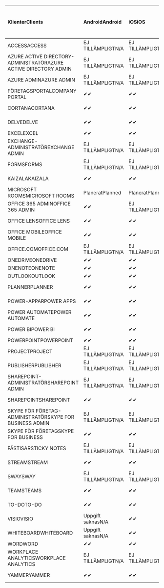 <!-- This file is generated automatically. Changes made to this file will be overwritten.-->
|<span data-ttu-id="608ff-101">Klienter</span><span class="sxs-lookup"><span data-stu-id="608ff-101">Clients</span></span>|<span data-ttu-id="608ff-102">Android</span><span class="sxs-lookup"><span data-stu-id="608ff-102">Android</span></span>|<span data-ttu-id="608ff-103">iOS</span><span class="sxs-lookup"><span data-stu-id="608ff-103">iOS</span></span>|<span data-ttu-id="608ff-104">Mac</span><span class="sxs-lookup"><span data-stu-id="608ff-104">Mac</span></span>|<span data-ttu-id="608ff-105">Windows 10</span><span class="sxs-lookup"><span data-stu-id="608ff-105">Windows 10</span></span><br><span data-ttu-id="608ff-106">Skrivbord</span><span class="sxs-lookup"><span data-stu-id="608ff-106">Desktop</span></span>|<span data-ttu-id="608ff-107">Windows 10</span><span class="sxs-lookup"><span data-stu-id="608ff-107">Windows 10</span></span><br><span data-ttu-id="608ff-108">Moderna appar</span><span class="sxs-lookup"><span data-stu-id="608ff-108">Modern Apps</span></span>|
|:-|:-|:-|:-|:-|:-|
|<span data-ttu-id="608ff-109">ACCESS</span><span class="sxs-lookup"><span data-stu-id="608ff-109">ACCESS</span></span>|<span data-ttu-id="608ff-110">EJ TILLÄMPLIGT</span><span class="sxs-lookup"><span data-stu-id="608ff-110">N/A</span></span>|<span data-ttu-id="608ff-111">EJ TILLÄMPLIGT</span><span class="sxs-lookup"><span data-stu-id="608ff-111">N/A</span></span>|<span data-ttu-id="608ff-112">EJ TILLÄMPLIGT</span><span class="sxs-lookup"><span data-stu-id="608ff-112">N/A</span></span>|<span data-ttu-id="608ff-113">✔</span><span class="sxs-lookup"><span data-stu-id="608ff-113">✔</span></span>|<span data-ttu-id="608ff-114">Uppgift saknas</span><span class="sxs-lookup"><span data-stu-id="608ff-114">N/A</span></span>|
|<span data-ttu-id="608ff-115">AZURE ACTIVE DIRECTORY-ADMINISTRATÖR</span><span class="sxs-lookup"><span data-stu-id="608ff-115">AZURE ACTIVE DIRECTORY ADMIN</span></span>|<span data-ttu-id="608ff-116">EJ TILLÄMPLIGT</span><span class="sxs-lookup"><span data-stu-id="608ff-116">N/A</span></span>|<span data-ttu-id="608ff-117">EJ TILLÄMPLIGT</span><span class="sxs-lookup"><span data-stu-id="608ff-117">N/A</span></span>|<span data-ttu-id="608ff-118">EJ TILLÄMPLIGT</span><span class="sxs-lookup"><span data-stu-id="608ff-118">N/A</span></span>|<span data-ttu-id="608ff-119">✔</span><span class="sxs-lookup"><span data-stu-id="608ff-119">✔</span></span>|<span data-ttu-id="608ff-120">Uppgift saknas</span><span class="sxs-lookup"><span data-stu-id="608ff-120">N/A</span></span>|
|<span data-ttu-id="608ff-121">AZURE ADMIN</span><span class="sxs-lookup"><span data-stu-id="608ff-121">AZURE ADMIN</span></span>|<span data-ttu-id="608ff-122">EJ TILLÄMPLIGT</span><span class="sxs-lookup"><span data-stu-id="608ff-122">N/A</span></span>|<span data-ttu-id="608ff-123">EJ TILLÄMPLIGT</span><span class="sxs-lookup"><span data-stu-id="608ff-123">N/A</span></span>|<span data-ttu-id="608ff-124">EJ TILLÄMPLIGT</span><span class="sxs-lookup"><span data-stu-id="608ff-124">N/A</span></span>|<span data-ttu-id="608ff-125">EJ TILLÄMPLIGT</span><span class="sxs-lookup"><span data-stu-id="608ff-125">N/A</span></span>|<span data-ttu-id="608ff-126">EJ TILLÄMPLIGT</span><span class="sxs-lookup"><span data-stu-id="608ff-126">N/A</span></span>|
|<span data-ttu-id="608ff-127">FÖRETAGSPORTAL</span><span class="sxs-lookup"><span data-stu-id="608ff-127">COMPANY PORTAL</span></span>|<span data-ttu-id="608ff-128">✔</span><span class="sxs-lookup"><span data-stu-id="608ff-128">✔</span></span>|<span data-ttu-id="608ff-129">✔</span><span class="sxs-lookup"><span data-stu-id="608ff-129">✔</span></span>|<span data-ttu-id="608ff-130">✔</span><span class="sxs-lookup"><span data-stu-id="608ff-130">✔</span></span>|<span data-ttu-id="608ff-131">Uppgift saknas</span><span class="sxs-lookup"><span data-stu-id="608ff-131">N/A</span></span>|<span data-ttu-id="608ff-132">✔</span><span class="sxs-lookup"><span data-stu-id="608ff-132">✔</span></span>|
|<span data-ttu-id="608ff-133">CORTANA</span><span class="sxs-lookup"><span data-stu-id="608ff-133">CORTANA</span></span>|<span data-ttu-id="608ff-134">✔</span><span class="sxs-lookup"><span data-stu-id="608ff-134">✔</span></span>|<span data-ttu-id="608ff-135">✔</span><span class="sxs-lookup"><span data-stu-id="608ff-135">✔</span></span>|<span data-ttu-id="608ff-136">EJ TILLÄMPLIGT</span><span class="sxs-lookup"><span data-stu-id="608ff-136">N/A</span></span>|<span data-ttu-id="608ff-137">EJ TILLÄMPLIGT</span><span class="sxs-lookup"><span data-stu-id="608ff-137">N/A</span></span>|<span data-ttu-id="608ff-138">✔</span><span class="sxs-lookup"><span data-stu-id="608ff-138">✔</span></span>|
|<span data-ttu-id="608ff-139">DELVE</span><span class="sxs-lookup"><span data-stu-id="608ff-139">DELVE</span></span>|<span data-ttu-id="608ff-140">✔</span><span class="sxs-lookup"><span data-stu-id="608ff-140">✔</span></span>|<span data-ttu-id="608ff-141">✔</span><span class="sxs-lookup"><span data-stu-id="608ff-141">✔</span></span>|<span data-ttu-id="608ff-142">EJ TILLÄMPLIGT</span><span class="sxs-lookup"><span data-stu-id="608ff-142">N/A</span></span>|<span data-ttu-id="608ff-143">EJ TILLÄMPLIGT</span><span class="sxs-lookup"><span data-stu-id="608ff-143">N/A</span></span>|<span data-ttu-id="608ff-144">EJ TILLÄMPLIGT</span><span class="sxs-lookup"><span data-stu-id="608ff-144">N/A</span></span>|
|<span data-ttu-id="608ff-145">EXCEL</span><span class="sxs-lookup"><span data-stu-id="608ff-145">EXCEL</span></span>|<span data-ttu-id="608ff-146">✔</span><span class="sxs-lookup"><span data-stu-id="608ff-146">✔</span></span>|<span data-ttu-id="608ff-147">✔</span><span class="sxs-lookup"><span data-stu-id="608ff-147">✔</span></span>|<span data-ttu-id="608ff-148">✔</span><span class="sxs-lookup"><span data-stu-id="608ff-148">✔</span></span>|<span data-ttu-id="608ff-149">✔</span><span class="sxs-lookup"><span data-stu-id="608ff-149">✔</span></span>|<span data-ttu-id="608ff-150">✔</span><span class="sxs-lookup"><span data-stu-id="608ff-150">✔</span></span>|
|<span data-ttu-id="608ff-151">EXCHANGE-ADMINISTRATÖR</span><span class="sxs-lookup"><span data-stu-id="608ff-151">EXCHANGE ADMIN</span></span>|<span data-ttu-id="608ff-152">EJ TILLÄMPLIGT</span><span class="sxs-lookup"><span data-stu-id="608ff-152">N/A</span></span>|<span data-ttu-id="608ff-153">EJ TILLÄMPLIGT</span><span class="sxs-lookup"><span data-stu-id="608ff-153">N/A</span></span>|<span data-ttu-id="608ff-154">EJ TILLÄMPLIGT</span><span class="sxs-lookup"><span data-stu-id="608ff-154">N/A</span></span>|<span data-ttu-id="608ff-155">✔</span><span class="sxs-lookup"><span data-stu-id="608ff-155">✔</span></span>|<span data-ttu-id="608ff-156">Uppgift saknas</span><span class="sxs-lookup"><span data-stu-id="608ff-156">N/A</span></span>|
|<span data-ttu-id="608ff-157">FORMS</span><span class="sxs-lookup"><span data-stu-id="608ff-157">FORMS</span></span>|<span data-ttu-id="608ff-158">EJ TILLÄMPLIGT</span><span class="sxs-lookup"><span data-stu-id="608ff-158">N/A</span></span>|<span data-ttu-id="608ff-159">EJ TILLÄMPLIGT</span><span class="sxs-lookup"><span data-stu-id="608ff-159">N/A</span></span>|<span data-ttu-id="608ff-160">EJ TILLÄMPLIGT</span><span class="sxs-lookup"><span data-stu-id="608ff-160">N/A</span></span>|<span data-ttu-id="608ff-161">EJ TILLÄMPLIGT</span><span class="sxs-lookup"><span data-stu-id="608ff-161">N/A</span></span>|<span data-ttu-id="608ff-162">EJ TILLÄMPLIGT</span><span class="sxs-lookup"><span data-stu-id="608ff-162">N/A</span></span>|
|<span data-ttu-id="608ff-163">KAIZALA</span><span class="sxs-lookup"><span data-stu-id="608ff-163">KAIZALA</span></span>|<span data-ttu-id="608ff-164">✔</span><span class="sxs-lookup"><span data-stu-id="608ff-164">✔</span></span>|<span data-ttu-id="608ff-165">✔</span><span class="sxs-lookup"><span data-stu-id="608ff-165">✔</span></span>|<span data-ttu-id="608ff-166">EJ TILLÄMPLIGT</span><span class="sxs-lookup"><span data-stu-id="608ff-166">N/A</span></span>|<span data-ttu-id="608ff-167">EJ TILLÄMPLIGT</span><span class="sxs-lookup"><span data-stu-id="608ff-167">N/A</span></span>|<span data-ttu-id="608ff-168">EJ TILLÄMPLIGT</span><span class="sxs-lookup"><span data-stu-id="608ff-168">N/A</span></span>|
|<span data-ttu-id="608ff-169">MICROSOFT ROOMS</span><span class="sxs-lookup"><span data-stu-id="608ff-169">MICROSOFT ROOMS</span></span>|<span data-ttu-id="608ff-170">Planerat</span><span class="sxs-lookup"><span data-stu-id="608ff-170">Planned</span></span>|<span data-ttu-id="608ff-171">Planerat</span><span class="sxs-lookup"><span data-stu-id="608ff-171">Planned</span></span>|<span data-ttu-id="608ff-172">EJ TILLÄMPLIGT</span><span class="sxs-lookup"><span data-stu-id="608ff-172">N/A</span></span>|<span data-ttu-id="608ff-173">EJ TILLÄMPLIGT</span><span class="sxs-lookup"><span data-stu-id="608ff-173">N/A</span></span>|<span data-ttu-id="608ff-174">EJ TILLÄMPLIGT</span><span class="sxs-lookup"><span data-stu-id="608ff-174">N/A</span></span>|
|<span data-ttu-id="608ff-175">OFFICE 365 ADMIN</span><span class="sxs-lookup"><span data-stu-id="608ff-175">OFFICE 365 ADMIN</span></span>|<span data-ttu-id="608ff-176">✔</span><span class="sxs-lookup"><span data-stu-id="608ff-176">✔</span></span>|<span data-ttu-id="608ff-177">EJ TILLÄMPLIGT</span><span class="sxs-lookup"><span data-stu-id="608ff-177">N/A</span></span>|<span data-ttu-id="608ff-178">EJ TILLÄMPLIGT</span><span class="sxs-lookup"><span data-stu-id="608ff-178">N/A</span></span>|<span data-ttu-id="608ff-179">EJ TILLÄMPLIGT</span><span class="sxs-lookup"><span data-stu-id="608ff-179">N/A</span></span>|<span data-ttu-id="608ff-180">EJ TILLÄMPLIGT</span><span class="sxs-lookup"><span data-stu-id="608ff-180">N/A</span></span>|
|<span data-ttu-id="608ff-181">OFFICE LENS</span><span class="sxs-lookup"><span data-stu-id="608ff-181">OFFICE LENS</span></span>|<span data-ttu-id="608ff-182">✔</span><span class="sxs-lookup"><span data-stu-id="608ff-182">✔</span></span>|<span data-ttu-id="608ff-183">✔</span><span class="sxs-lookup"><span data-stu-id="608ff-183">✔</span></span>|<span data-ttu-id="608ff-184">EJ TILLÄMPLIGT</span><span class="sxs-lookup"><span data-stu-id="608ff-184">N/A</span></span>|<span data-ttu-id="608ff-185">EJ TILLÄMPLIGT</span><span class="sxs-lookup"><span data-stu-id="608ff-185">N/A</span></span>|<span data-ttu-id="608ff-186">✔</span><span class="sxs-lookup"><span data-stu-id="608ff-186">✔</span></span>|
|<span data-ttu-id="608ff-187">OFFICE MOBILE</span><span class="sxs-lookup"><span data-stu-id="608ff-187">OFFICE MOBILE</span></span>|<span data-ttu-id="608ff-188">✔</span><span class="sxs-lookup"><span data-stu-id="608ff-188">✔</span></span>|<span data-ttu-id="608ff-189">✔</span><span class="sxs-lookup"><span data-stu-id="608ff-189">✔</span></span>|<span data-ttu-id="608ff-190">EJ TILLÄMPLIGT</span><span class="sxs-lookup"><span data-stu-id="608ff-190">N/A</span></span>|<span data-ttu-id="608ff-191">EJ TILLÄMPLIGT</span><span class="sxs-lookup"><span data-stu-id="608ff-191">N/A</span></span>|<span data-ttu-id="608ff-192">EJ TILLÄMPLIGT</span><span class="sxs-lookup"><span data-stu-id="608ff-192">N/A</span></span>|
|<span data-ttu-id="608ff-193">OFFICE.COM</span><span class="sxs-lookup"><span data-stu-id="608ff-193">OFFICE.COM</span></span>|<span data-ttu-id="608ff-194">EJ TILLÄMPLIGT</span><span class="sxs-lookup"><span data-stu-id="608ff-194">N/A</span></span>|<span data-ttu-id="608ff-195">EJ TILLÄMPLIGT</span><span class="sxs-lookup"><span data-stu-id="608ff-195">N/A</span></span>|<span data-ttu-id="608ff-196">EJ TILLÄMPLIGT</span><span class="sxs-lookup"><span data-stu-id="608ff-196">N/A</span></span>|<span data-ttu-id="608ff-197">EJ TILLÄMPLIGT</span><span class="sxs-lookup"><span data-stu-id="608ff-197">N/A</span></span>|<span data-ttu-id="608ff-198">✔</span><span class="sxs-lookup"><span data-stu-id="608ff-198">✔</span></span>|
|<span data-ttu-id="608ff-199">ONEDRIVE</span><span class="sxs-lookup"><span data-stu-id="608ff-199">ONEDRIVE</span></span>|<span data-ttu-id="608ff-200">✔</span><span class="sxs-lookup"><span data-stu-id="608ff-200">✔</span></span>|<span data-ttu-id="608ff-201">✔</span><span class="sxs-lookup"><span data-stu-id="608ff-201">✔</span></span>|<span data-ttu-id="608ff-202">✔</span><span class="sxs-lookup"><span data-stu-id="608ff-202">✔</span></span>|<span data-ttu-id="608ff-203">✔</span><span class="sxs-lookup"><span data-stu-id="608ff-203">✔</span></span>|<span data-ttu-id="608ff-204">✔</span><span class="sxs-lookup"><span data-stu-id="608ff-204">✔</span></span>|
|<span data-ttu-id="608ff-205">ONENOTE</span><span class="sxs-lookup"><span data-stu-id="608ff-205">ONENOTE</span></span>|<span data-ttu-id="608ff-206">✔</span><span class="sxs-lookup"><span data-stu-id="608ff-206">✔</span></span>|<span data-ttu-id="608ff-207">✔</span><span class="sxs-lookup"><span data-stu-id="608ff-207">✔</span></span>|<span data-ttu-id="608ff-208">✔</span><span class="sxs-lookup"><span data-stu-id="608ff-208">✔</span></span>|<span data-ttu-id="608ff-209">✔</span><span class="sxs-lookup"><span data-stu-id="608ff-209">✔</span></span>|<span data-ttu-id="608ff-210">✔</span><span class="sxs-lookup"><span data-stu-id="608ff-210">✔</span></span>|
|<span data-ttu-id="608ff-211">OUTLOOK</span><span class="sxs-lookup"><span data-stu-id="608ff-211">OUTLOOK</span></span>|<span data-ttu-id="608ff-212">✔</span><span class="sxs-lookup"><span data-stu-id="608ff-212">✔</span></span>|<span data-ttu-id="608ff-213">✔</span><span class="sxs-lookup"><span data-stu-id="608ff-213">✔</span></span>|<span data-ttu-id="608ff-214">✔</span><span class="sxs-lookup"><span data-stu-id="608ff-214">✔</span></span>|<span data-ttu-id="608ff-215">✔</span><span class="sxs-lookup"><span data-stu-id="608ff-215">✔</span></span>|<span data-ttu-id="608ff-216">✔</span><span class="sxs-lookup"><span data-stu-id="608ff-216">✔</span></span>|
|<span data-ttu-id="608ff-217">PLANNER</span><span class="sxs-lookup"><span data-stu-id="608ff-217">PLANNER</span></span>|<span data-ttu-id="608ff-218">✔</span><span class="sxs-lookup"><span data-stu-id="608ff-218">✔</span></span>|<span data-ttu-id="608ff-219">✔</span><span class="sxs-lookup"><span data-stu-id="608ff-219">✔</span></span>|<span data-ttu-id="608ff-220">EJ TILLÄMPLIGT</span><span class="sxs-lookup"><span data-stu-id="608ff-220">N/A</span></span>|<span data-ttu-id="608ff-221">EJ TILLÄMPLIGT</span><span class="sxs-lookup"><span data-stu-id="608ff-221">N/A</span></span>|<span data-ttu-id="608ff-222">EJ TILLÄMPLIGT</span><span class="sxs-lookup"><span data-stu-id="608ff-222">N/A</span></span>|
|<span data-ttu-id="608ff-223">POWER-APPAR</span><span class="sxs-lookup"><span data-stu-id="608ff-223">POWER APPS</span></span>|<span data-ttu-id="608ff-224">✔</span><span class="sxs-lookup"><span data-stu-id="608ff-224">✔</span></span>|<span data-ttu-id="608ff-225">✔</span><span class="sxs-lookup"><span data-stu-id="608ff-225">✔</span></span>|<span data-ttu-id="608ff-226">EJ TILLÄMPLIGT</span><span class="sxs-lookup"><span data-stu-id="608ff-226">N/A</span></span>|<span data-ttu-id="608ff-227">EJ TILLÄMPLIGT</span><span class="sxs-lookup"><span data-stu-id="608ff-227">N/A</span></span>|<span data-ttu-id="608ff-228">✔</span><span class="sxs-lookup"><span data-stu-id="608ff-228">✔</span></span>|
|<span data-ttu-id="608ff-229">POWER AUTOMATE</span><span class="sxs-lookup"><span data-stu-id="608ff-229">POWER AUTOMATE</span></span>|<span data-ttu-id="608ff-230">✔</span><span class="sxs-lookup"><span data-stu-id="608ff-230">✔</span></span>|<span data-ttu-id="608ff-231">✔</span><span class="sxs-lookup"><span data-stu-id="608ff-231">✔</span></span>|<span data-ttu-id="608ff-232">EJ TILLÄMPLIGT</span><span class="sxs-lookup"><span data-stu-id="608ff-232">N/A</span></span>|<span data-ttu-id="608ff-233">EJ TILLÄMPLIGT</span><span class="sxs-lookup"><span data-stu-id="608ff-233">N/A</span></span>|<span data-ttu-id="608ff-234">EJ TILLÄMPLIGT</span><span class="sxs-lookup"><span data-stu-id="608ff-234">N/A</span></span>|
|<span data-ttu-id="608ff-235">POWER BI</span><span class="sxs-lookup"><span data-stu-id="608ff-235">POWER BI</span></span>|<span data-ttu-id="608ff-236">✔</span><span class="sxs-lookup"><span data-stu-id="608ff-236">✔</span></span>|<span data-ttu-id="608ff-237">✔</span><span class="sxs-lookup"><span data-stu-id="608ff-237">✔</span></span>|<span data-ttu-id="608ff-238">Uppgift saknas</span><span class="sxs-lookup"><span data-stu-id="608ff-238">N/A</span></span>|<span data-ttu-id="608ff-239">✔</span><span class="sxs-lookup"><span data-stu-id="608ff-239">✔</span></span>|<span data-ttu-id="608ff-240">✔</span><span class="sxs-lookup"><span data-stu-id="608ff-240">✔</span></span>|
|<span data-ttu-id="608ff-241">POWERPOINT</span><span class="sxs-lookup"><span data-stu-id="608ff-241">POWERPOINT</span></span>|<span data-ttu-id="608ff-242">✔</span><span class="sxs-lookup"><span data-stu-id="608ff-242">✔</span></span>|<span data-ttu-id="608ff-243">✔</span><span class="sxs-lookup"><span data-stu-id="608ff-243">✔</span></span>|<span data-ttu-id="608ff-244">✔</span><span class="sxs-lookup"><span data-stu-id="608ff-244">✔</span></span>|<span data-ttu-id="608ff-245">✔</span><span class="sxs-lookup"><span data-stu-id="608ff-245">✔</span></span>|<span data-ttu-id="608ff-246">✔</span><span class="sxs-lookup"><span data-stu-id="608ff-246">✔</span></span>|
|<span data-ttu-id="608ff-247">PROJECT</span><span class="sxs-lookup"><span data-stu-id="608ff-247">PROJECT</span></span>|<span data-ttu-id="608ff-248">EJ TILLÄMPLIGT</span><span class="sxs-lookup"><span data-stu-id="608ff-248">N/A</span></span>|<span data-ttu-id="608ff-249">EJ TILLÄMPLIGT</span><span class="sxs-lookup"><span data-stu-id="608ff-249">N/A</span></span>|<span data-ttu-id="608ff-250">EJ TILLÄMPLIGT</span><span class="sxs-lookup"><span data-stu-id="608ff-250">N/A</span></span>|<span data-ttu-id="608ff-251">✔</span><span class="sxs-lookup"><span data-stu-id="608ff-251">✔</span></span>|<span data-ttu-id="608ff-252">Uppgift saknas</span><span class="sxs-lookup"><span data-stu-id="608ff-252">N/A</span></span>|
|<span data-ttu-id="608ff-253">PUBLISHER</span><span class="sxs-lookup"><span data-stu-id="608ff-253">PUBLISHER</span></span>|<span data-ttu-id="608ff-254">EJ TILLÄMPLIGT</span><span class="sxs-lookup"><span data-stu-id="608ff-254">N/A</span></span>|<span data-ttu-id="608ff-255">EJ TILLÄMPLIGT</span><span class="sxs-lookup"><span data-stu-id="608ff-255">N/A</span></span>|<span data-ttu-id="608ff-256">EJ TILLÄMPLIGT</span><span class="sxs-lookup"><span data-stu-id="608ff-256">N/A</span></span>|<span data-ttu-id="608ff-257">✔</span><span class="sxs-lookup"><span data-stu-id="608ff-257">✔</span></span>|<span data-ttu-id="608ff-258">Uppgift saknas</span><span class="sxs-lookup"><span data-stu-id="608ff-258">N/A</span></span>|
|<span data-ttu-id="608ff-259">SHAREPOINT-ADMINISTRATÖR</span><span class="sxs-lookup"><span data-stu-id="608ff-259">SHAREPOINT ADMIN</span></span>|<span data-ttu-id="608ff-260">EJ TILLÄMPLIGT</span><span class="sxs-lookup"><span data-stu-id="608ff-260">N/A</span></span>|<span data-ttu-id="608ff-261">EJ TILLÄMPLIGT</span><span class="sxs-lookup"><span data-stu-id="608ff-261">N/A</span></span>|<span data-ttu-id="608ff-262">EJ TILLÄMPLIGT</span><span class="sxs-lookup"><span data-stu-id="608ff-262">N/A</span></span>|<span data-ttu-id="608ff-263">✔</span><span class="sxs-lookup"><span data-stu-id="608ff-263">✔</span></span>|<span data-ttu-id="608ff-264">Uppgift saknas</span><span class="sxs-lookup"><span data-stu-id="608ff-264">N/A</span></span>|
|<span data-ttu-id="608ff-265">SHAREPOINT</span><span class="sxs-lookup"><span data-stu-id="608ff-265">SHAREPOINT</span></span>|<span data-ttu-id="608ff-266">✔</span><span class="sxs-lookup"><span data-stu-id="608ff-266">✔</span></span>|<span data-ttu-id="608ff-267">✔</span><span class="sxs-lookup"><span data-stu-id="608ff-267">✔</span></span>|<span data-ttu-id="608ff-268">EJ TILLÄMPLIGT</span><span class="sxs-lookup"><span data-stu-id="608ff-268">N/A</span></span>|<span data-ttu-id="608ff-269">EJ TILLÄMPLIGT</span><span class="sxs-lookup"><span data-stu-id="608ff-269">N/A</span></span>|<span data-ttu-id="608ff-270">EJ TILLÄMPLIGT</span><span class="sxs-lookup"><span data-stu-id="608ff-270">N/A</span></span>|
|<span data-ttu-id="608ff-271">SKYPE FÖR FÖRETAG-ADMINISTRATÖR</span><span class="sxs-lookup"><span data-stu-id="608ff-271">SKYPE FOR BUSINESS ADMIN</span></span>|<span data-ttu-id="608ff-272">EJ TILLÄMPLIGT</span><span class="sxs-lookup"><span data-stu-id="608ff-272">N/A</span></span>|<span data-ttu-id="608ff-273">EJ TILLÄMPLIGT</span><span class="sxs-lookup"><span data-stu-id="608ff-273">N/A</span></span>|<span data-ttu-id="608ff-274">EJ TILLÄMPLIGT</span><span class="sxs-lookup"><span data-stu-id="608ff-274">N/A</span></span>|<span data-ttu-id="608ff-275">✔</span><span class="sxs-lookup"><span data-stu-id="608ff-275">✔</span></span>|<span data-ttu-id="608ff-276">Uppgift saknas</span><span class="sxs-lookup"><span data-stu-id="608ff-276">N/A</span></span>|
|<span data-ttu-id="608ff-277">SKYPE FÖR FÖRETAG</span><span class="sxs-lookup"><span data-stu-id="608ff-277">SKYPE FOR BUSINESS</span></span>|<span data-ttu-id="608ff-278">✔</span><span class="sxs-lookup"><span data-stu-id="608ff-278">✔</span></span>|<span data-ttu-id="608ff-279">✔</span><span class="sxs-lookup"><span data-stu-id="608ff-279">✔</span></span>|<span data-ttu-id="608ff-280">✔</span><span class="sxs-lookup"><span data-stu-id="608ff-280">✔</span></span>|<span data-ttu-id="608ff-281">✔</span><span class="sxs-lookup"><span data-stu-id="608ff-281">✔</span></span>|<span data-ttu-id="608ff-282">Uppgift saknas</span><span class="sxs-lookup"><span data-stu-id="608ff-282">N/A</span></span>|
|<span data-ttu-id="608ff-283">FÄSTISAR</span><span class="sxs-lookup"><span data-stu-id="608ff-283">STICKY NOTES</span></span>|<span data-ttu-id="608ff-284">EJ TILLÄMPLIGT</span><span class="sxs-lookup"><span data-stu-id="608ff-284">N/A</span></span>|<span data-ttu-id="608ff-285">EJ TILLÄMPLIGT</span><span class="sxs-lookup"><span data-stu-id="608ff-285">N/A</span></span>|<span data-ttu-id="608ff-286">EJ TILLÄMPLIGT</span><span class="sxs-lookup"><span data-stu-id="608ff-286">N/A</span></span>|<span data-ttu-id="608ff-287">EJ TILLÄMPLIGT</span><span class="sxs-lookup"><span data-stu-id="608ff-287">N/A</span></span>|<span data-ttu-id="608ff-288">✔</span><span class="sxs-lookup"><span data-stu-id="608ff-288">✔</span></span>|
|<span data-ttu-id="608ff-289">STREAM</span><span class="sxs-lookup"><span data-stu-id="608ff-289">STREAM</span></span>|<span data-ttu-id="608ff-290">✔</span><span class="sxs-lookup"><span data-stu-id="608ff-290">✔</span></span>|<span data-ttu-id="608ff-291">✔</span><span class="sxs-lookup"><span data-stu-id="608ff-291">✔</span></span>|<span data-ttu-id="608ff-292">EJ TILLÄMPLIGT</span><span class="sxs-lookup"><span data-stu-id="608ff-292">N/A</span></span>|<span data-ttu-id="608ff-293">EJ TILLÄMPLIGT</span><span class="sxs-lookup"><span data-stu-id="608ff-293">N/A</span></span>|<span data-ttu-id="608ff-294">EJ TILLÄMPLIGT</span><span class="sxs-lookup"><span data-stu-id="608ff-294">N/A</span></span>|
|<span data-ttu-id="608ff-295">SWAY</span><span class="sxs-lookup"><span data-stu-id="608ff-295">SWAY</span></span>|<span data-ttu-id="608ff-296">EJ TILLÄMPLIGT</span><span class="sxs-lookup"><span data-stu-id="608ff-296">N/A</span></span>|<span data-ttu-id="608ff-297">EJ TILLÄMPLIGT</span><span class="sxs-lookup"><span data-stu-id="608ff-297">N/A</span></span>|<span data-ttu-id="608ff-298">EJ TILLÄMPLIGT</span><span class="sxs-lookup"><span data-stu-id="608ff-298">N/A</span></span>|<span data-ttu-id="608ff-299">EJ TILLÄMPLIGT</span><span class="sxs-lookup"><span data-stu-id="608ff-299">N/A</span></span>|<span data-ttu-id="608ff-300">✔</span><span class="sxs-lookup"><span data-stu-id="608ff-300">✔</span></span>|
|<span data-ttu-id="608ff-301">TEAMS</span><span class="sxs-lookup"><span data-stu-id="608ff-301">TEAMS</span></span>|<span data-ttu-id="608ff-302">✔</span><span class="sxs-lookup"><span data-stu-id="608ff-302">✔</span></span>|<span data-ttu-id="608ff-303">✔</span><span class="sxs-lookup"><span data-stu-id="608ff-303">✔</span></span>|<span data-ttu-id="608ff-304">✔</span><span class="sxs-lookup"><span data-stu-id="608ff-304">✔</span></span>|<span data-ttu-id="608ff-305">✔</span><span class="sxs-lookup"><span data-stu-id="608ff-305">✔</span></span>|<span data-ttu-id="608ff-306">Uppgift saknas</span><span class="sxs-lookup"><span data-stu-id="608ff-306">N/A</span></span>|
|<span data-ttu-id="608ff-307">TO-DO</span><span class="sxs-lookup"><span data-stu-id="608ff-307">TO-DO</span></span>|<span data-ttu-id="608ff-308">✔</span><span class="sxs-lookup"><span data-stu-id="608ff-308">✔</span></span>|<span data-ttu-id="608ff-309">✔</span><span class="sxs-lookup"><span data-stu-id="608ff-309">✔</span></span>|<span data-ttu-id="608ff-310">✔</span><span class="sxs-lookup"><span data-stu-id="608ff-310">✔</span></span>|<span data-ttu-id="608ff-311">Uppgift saknas</span><span class="sxs-lookup"><span data-stu-id="608ff-311">N/A</span></span>|<span data-ttu-id="608ff-312">✔</span><span class="sxs-lookup"><span data-stu-id="608ff-312">✔</span></span>|
|<span data-ttu-id="608ff-313">VISIO</span><span class="sxs-lookup"><span data-stu-id="608ff-313">VISIO</span></span>|<span data-ttu-id="608ff-314">Uppgift saknas</span><span class="sxs-lookup"><span data-stu-id="608ff-314">N/A</span></span>|<span data-ttu-id="608ff-315">✔</span><span class="sxs-lookup"><span data-stu-id="608ff-315">✔</span></span>|<span data-ttu-id="608ff-316">Uppgift saknas</span><span class="sxs-lookup"><span data-stu-id="608ff-316">N/A</span></span>|<span data-ttu-id="608ff-317">✔</span><span class="sxs-lookup"><span data-stu-id="608ff-317">✔</span></span>|<span data-ttu-id="608ff-318">Uppgift saknas</span><span class="sxs-lookup"><span data-stu-id="608ff-318">N/A</span></span>|
|<span data-ttu-id="608ff-319">WHITEBOARD</span><span class="sxs-lookup"><span data-stu-id="608ff-319">WHITEBOARD</span></span>|<span data-ttu-id="608ff-320">Uppgift saknas</span><span class="sxs-lookup"><span data-stu-id="608ff-320">N/A</span></span>|<span data-ttu-id="608ff-321">✔</span><span class="sxs-lookup"><span data-stu-id="608ff-321">✔</span></span>|<span data-ttu-id="608ff-322">EJ TILLÄMPLIGT</span><span class="sxs-lookup"><span data-stu-id="608ff-322">N/A</span></span>|<span data-ttu-id="608ff-323">EJ TILLÄMPLIGT</span><span class="sxs-lookup"><span data-stu-id="608ff-323">N/A</span></span>|<span data-ttu-id="608ff-324">✔</span><span class="sxs-lookup"><span data-stu-id="608ff-324">✔</span></span>|
|<span data-ttu-id="608ff-325">WORD</span><span class="sxs-lookup"><span data-stu-id="608ff-325">WORD</span></span>|<span data-ttu-id="608ff-326">✔</span><span class="sxs-lookup"><span data-stu-id="608ff-326">✔</span></span>|<span data-ttu-id="608ff-327">✔</span><span class="sxs-lookup"><span data-stu-id="608ff-327">✔</span></span>|<span data-ttu-id="608ff-328">✔</span><span class="sxs-lookup"><span data-stu-id="608ff-328">✔</span></span>|<span data-ttu-id="608ff-329">✔</span><span class="sxs-lookup"><span data-stu-id="608ff-329">✔</span></span>|<span data-ttu-id="608ff-330">✔</span><span class="sxs-lookup"><span data-stu-id="608ff-330">✔</span></span>|
|<span data-ttu-id="608ff-331">WORKPLACE ANALYTICS</span><span class="sxs-lookup"><span data-stu-id="608ff-331">WORKPLACE ANALYTICS</span></span>|<span data-ttu-id="608ff-332">EJ TILLÄMPLIGT</span><span class="sxs-lookup"><span data-stu-id="608ff-332">N/A</span></span>|<span data-ttu-id="608ff-333">EJ TILLÄMPLIGT</span><span class="sxs-lookup"><span data-stu-id="608ff-333">N/A</span></span>|<span data-ttu-id="608ff-334">EJ TILLÄMPLIGT</span><span class="sxs-lookup"><span data-stu-id="608ff-334">N/A</span></span>|<span data-ttu-id="608ff-335">EJ TILLÄMPLIGT</span><span class="sxs-lookup"><span data-stu-id="608ff-335">N/A</span></span>|<span data-ttu-id="608ff-336">EJ TILLÄMPLIGT</span><span class="sxs-lookup"><span data-stu-id="608ff-336">N/A</span></span>|
|<span data-ttu-id="608ff-337">YAMMER</span><span class="sxs-lookup"><span data-stu-id="608ff-337">YAMMER</span></span>|<span data-ttu-id="608ff-338">✔</span><span class="sxs-lookup"><span data-stu-id="608ff-338">✔</span></span>|<span data-ttu-id="608ff-339">✔</span><span class="sxs-lookup"><span data-stu-id="608ff-339">✔</span></span>|<span data-ttu-id="608ff-340">✔</span><span class="sxs-lookup"><span data-stu-id="608ff-340">✔</span></span>|<span data-ttu-id="608ff-341">✔</span><span class="sxs-lookup"><span data-stu-id="608ff-341">✔</span></span>|<span data-ttu-id="608ff-342">Uppgift saknas</span><span class="sxs-lookup"><span data-stu-id="608ff-342">N/A</span></span>|
